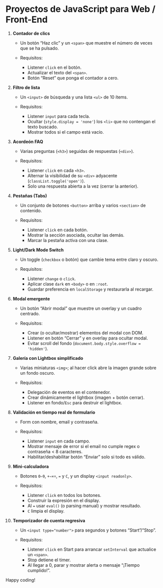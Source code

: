 # Proyectos de JavaScript para Web / Front-End

1. **Contador de clics**

   * Un botón “Haz clic” y un `<span>` que muestre el número de veces que se ha pulsado.
   * Requisitos:

     * Listener `click` en el botón.
     * Actualizar el texto del `<span>`.
     * Botón “Reset” que ponga el contador a cero.

2. **Filtro de lista**

   * Un `<input>` de búsqueda y una lista `<ul>` de 10 ítems.
   * Requisitos:

     * Listener `input` para cada tecla.
     * Ocultar (`style.display = 'none'`) los `<li>` que no contengan el texto buscado.
     * Mostrar todos si el campo está vacío.

3. **Acordeón FAQ**

   * Varias preguntas (`<h3>`) seguidas de respuestas (`<div>`).
   * Requisitos:

     * Listener `click` en cada `<h3>`.
     * Alternar la visibilidad de su `<div>` adyacente (`classList.toggle('open')`).
     * Solo una respuesta abierta a la vez (cerrar la anterior).

4. **Pestañas (Tabs)**

   * Un conjunto de botones `<button>` arriba y varios `<section>` de contenido.
   * Requisitos:

     * Listener `click` en cada botón.
     * Mostrar la sección asociada, ocultar las demás.
     * Marcar la pestaña activa con una clase.

5. **Light/Dark Mode Switch**

   * Un toggle (`checkbox` o botón) que cambie tema entre claro y oscuro.
   * Requisitos:

     * Listener `change` o `click`.
     * Aplicar clase `dark` en `<body>` o en `:root`.
     * Guardar preferencia en `localStorage` y restaurarla al recargar.

6. **Modal emergente**

   * Un botón “Abrir modal” que muestre un overlay y un cuadro centrado.
   * Requisitos:

     * Crear (o ocultar/mostrar) elementos del modal con DOM.
     * Listener en botón “Cerrar” y en overlay para ocultar modal.
     * Evitar scroll del fondo (`document.body.style.overflow = 'hidden'`).

7. **Galería con Lightbox simplificado**

   * Varias miniaturas `<img>`; al hacer click abre la imagen grande sobre un fondo oscuro.
   * Requisitos:

     * Delegación de eventos en el contenedor.
     * Crear dinámicamente el lightbox (imagen + botón cerrar).
     * Listener en fondo/`Esc` para destruir el lightbox.

8. **Validación en tiempo real de formulario**

   * Form con nombre, email y contraseña.
   * Requisitos:

     * Listener `input` en cada campo.
     * Mostrar mensaje de error si el email no cumple regex o contraseña < 8 caracteres.
     * Habilitar/deshabilitar botón “Enviar” solo si todo es válido.

9. **Mini-calculadora**

   * Botones `0–9`, `+−×÷`, `=` y `C`, y un display `<input readonly>`.
   * Requisitos:

     * Listener `click` en todos los botones.
     * Construir la expresión en el display.
     * Al `=` usar `eval()` (o parsing manual) y mostrar resultado.
     * `C` limpia el display.

10. **Temporizador de cuenta regresiva**

    * Un `<input type="number">` para segundos y botones “Start”/“Stop”.
    * Requisitos:

      * Listener `click` en Start para arrancar `setInterval` que actualice un `<span>`.
      * Stop detiene el timer.
      * Al llegar a 0, parar y mostrar alerta o mensaje “¡Tiempo cumplido!”.


Happy coding!
